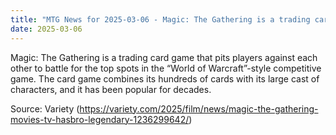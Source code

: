 ```yaml
---
title: "MTG News for 2025-03-06 - Magic: The Gathering is a trading card game that p..."
date: 2025-03-06
---
```


Magic: The Gathering is a trading card game that pits players against each other to battle for the top spots in the “World of Warcraft”-style competitive game. The card game combines its hundreds of cards with its large cast of characters, and it has been popular for decades.

Source: Variety (https://variety.com/2025/film/news/magic-the-gathering-movies-tv-hasbro-legendary-1236299642/)

